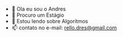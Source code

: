 - 👋 Ola eu sou o Andres
- 👀 Procuro um Estágio
- 🌱 Estou lendo sobre Algoritmos
- 📫 contato no e-mail: rello.dres@gmail.com

<!---
AndresFelp/AndresFelp is a ✨ special ✨ repository because its `README.md` (this file) appears on your GitHub profile.
You can click the Preview link to take a look at your changes.
--->
